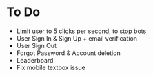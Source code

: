 # To Do
- Limit user to 5 clicks per second, to stop bots
- User Sign In & Sign Up + email verification
- User Sign Out
- Forgot Password & Account deletion
- Leaderboard
- Fix mobile textbox issue
